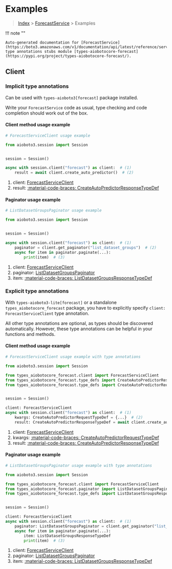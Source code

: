 # Examples

> [Index](../README.md) > [ForecastService](./README.md) > Examples

!!! note ""

    Auto-generated documentation for [ForecastService](https://boto3.amazonaws.com/v1/documentation/api/latest/reference/services/forecast.html#forecastservice)
    type annotations stubs module [types-aiobotocore-forecast](https://pypi.org/project/types-aiobotocore-forecast/).

## Client

### Implicit type annotations

Can be used with `types-aioboto3[forecast]` package installed.

Write your `ForecastService` code as usual,
type checking and code completion should work out of the box.



#### Client method usage example

```python
# ForecastServiceClient usage example

from aioboto3.session import Session


session = Session()

async with session.client("forecast") as client:  # (1)
    result = await client.create_auto_predictor()  # (2)
```

1. client: [ForecastServiceClient](./client.md)
2. result: [:material-code-braces: CreateAutoPredictorResponseTypeDef](./type_defs.md#createautopredictorresponsetypedef)



#### Paginator usage example

```python
# ListDatasetGroupsPaginator usage example

from aioboto3.session import Session


session = Session()

async with session.client("forecast") as client:  # (1)
    paginator = client.get_paginator("list_dataset_groups")  # (2)
    async for item in paginator.paginate(...):
        print(item)  # (3)
```

1. client: [ForecastServiceClient](./client.md)
2. paginator: [ListDatasetGroupsPaginator](./paginators.md#listdatasetgroupspaginator)
3. item: [:material-code-braces: ListDatasetGroupsResponseTypeDef](./type_defs.md#listdatasetgroupsresponsetypedef)




### Explicit type annotations

With `types-aioboto3-lite[forecast]`
or a standalone `types_aiobotocore_forecast` package, you have to explicitly specify
`client: ForecastServiceClient` type annotation.

All other type annotations are optional, as types should be discovered automatically.
However, these type annotations can be helpful in your functions and methods.


#### Client method usage example

```python
# ForecastServiceClient usage example with type annotations

from aioboto3.session import Session

from types_aiobotocore_forecast.client import ForecastServiceClient
from types_aiobotocore_forecast.type_defs import CreateAutoPredictorResponseTypeDef
from types_aiobotocore_forecast.type_defs import CreateAutoPredictorRequestTypeDef


session = Session()

client: ForecastServiceClient
async with session.client("forecast") as client:  # (1)
    kwargs: CreateAutoPredictorRequestTypeDef = {...}  # (2)
    result: CreateAutoPredictorResponseTypeDef = await client.create_auto_predictor(**kwargs)  # (3)
```

1. client: [ForecastServiceClient](./client.md)
2. kwargs: [:material-code-braces: CreateAutoPredictorRequestTypeDef](./type_defs.md#createautopredictorrequesttypedef)
3. result: [:material-code-braces: CreateAutoPredictorResponseTypeDef](./type_defs.md#createautopredictorresponsetypedef)



#### Paginator usage example

```python
# ListDatasetGroupsPaginator usage example with type annotations

from aioboto3.session import Session

from types_aiobotocore_forecast.client import ForecastServiceClient
from types_aiobotocore_forecast.paginator import ListDatasetGroupsPaginator
from types_aiobotocore_forecast.type_defs import ListDatasetGroupsResponseTypeDef


session = Session()

client: ForecastServiceClient
async with session.client("forecast") as client:  # (1)
    paginator: ListDatasetGroupsPaginator = client.get_paginator("list_dataset_groups")  # (2)
    async for item in paginator.paginate(...):
        item: ListDatasetGroupsResponseTypeDef
        print(item)  # (3)
```

1. client: [ForecastServiceClient](./client.md)
2. paginator: [ListDatasetGroupsPaginator](./paginators.md#listdatasetgroupspaginator)
3. item: [:material-code-braces: ListDatasetGroupsResponseTypeDef](./type_defs.md#listdatasetgroupsresponsetypedef)




